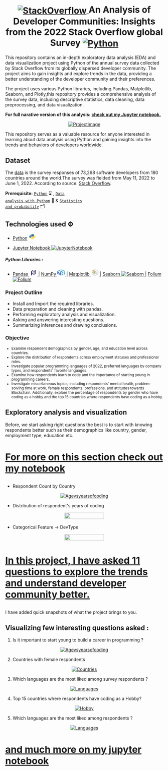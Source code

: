 <h1 align="center">
  <a href="https://stackoverflow.com/" target="_blank">
    <img src="https://github.com/roopadm/AnalyzingDevSurvey-Data-analysis-using-Python/blob/main/Images/stackoverflow_logo.png" alt="StackOverflow" width="50" height="50" style="vertical-align: middle;"/>
  </a>
  <strong>An Analysis of Developer Communities: Insights from the 2022 Stack Overflow global Survey</strong>
  <a href="https://docs.python.org/3/" target="_blank">
    <img src="https://github.com/roopadm/AnalyzingDevSurvey-Data-analysis-using-Python/blob/main/Images/768px-Python.svg.png" alt="Python" width="50" height="50" style="vertical-align: middle;"/>
  </a>
</h1>

This repository contains an in-depth exploratory data analysis (EDA) and data visualization project using Python of the annual survey data collected by Stack Overflow from its globally dispersed developer community. The project aims to gain insights and explore trends in the data, providing a better understanding of the developer community and their preferences.

The project uses various Python libraries, including Pandas, Matplotlib, Seaborn, and Plotly,this repository provides a comprehensive analysis of the survey data, including descriptive statistics, data cleaning, data preprocessing, and data visualization.

<b>For full narative version of this analysis: <a href="https://www.kaggle.com/code/roopamoorthy/an-analysis-of-developer-communities-so-2022/notebook">check out my Jupyter notebook.</a></b>

<p align="center"> <a href="https://www.kaggle.com/code/roopamoorthy/an-analysis-of-developer-communities-so-2022/notebook" target="_blank"> <img src="https://github.com/roopadm/AnalyzingDevSurvey-Data-analysis-using-Python/blob/main/Images/The%20StackOver.png" alt="Projectimage" width="80%" height="10%"/> </a> </p>

This repository serves as a valuable resource for anyone interested in learning about data analysis using Python and gaining insights into the trends and behaviors of developers worldwide.

## Dataset 

The <a href="https://insights.stackoverflow.com/survey/?_ga=2.155663928.223806346.1681222549-2053459658.1677942845">data</a> is the survey responses of 73,268 software developers from 180 countries around the world.The survey was fielded from May 11, 2022 to June 1, 2022.
According to source: <a href="https://survey.stackoverflow.co/2022/#methodology-general">Stack Overflow</a>.


**Prerequisite:** <code>[Python](https://www.python.org/about/gettingstarted/)</code> :hourglass: , <code>[Data analysis with Python](https://jovian.com/learn/data-analysis-with-python-zero-to-pandas)</code> 📑 & <code>[Statistics and probability](https://www.khanacademy.org/math/statistics-probability)</code> 🗂️


## Technologies used ⚙️

* <a href="https://github.com/roopadm/AnalyzingDevSurvey-Data-analysis-using-Python/blob/main/Images/768px-Python.svg.png">Python</a> <a href="https://github.com/roopadm/AnalyzingDevSurvey-Data-analysis-using-Python/blob/main/Images/768px-Python.svg.png" target="_blank"> <img src="https://raw.githubusercontent.com/devicons/devicon/master/icons/python/python-original.svg" alt="python" width="25" height="20"/> </a>

* <a href="https://jupyter.org/">Jupyter Notebook</a><a href="https://jupyter.org/" target="_blank" rel="noreferrer"> <img src="https://github.com/roopadm/AnalyzingDevSurvey-Data-analysis-using-Python/blob/main/Images/jupyternotebook.png" alt="JupyterNotebook" width="25" height="25"/> </a>


##### Python Libraries : 
* <a href="https://pandas.pydata.org/">Pandas</a><a href="https://pandas.pydata.org/" target="_blank" rel="noreferrer"> <img src="https://raw.githubusercontent.com/devicons/devicon/2ae2a900d2f041da66e950e4d48052658d850630/icons/pandas/pandas-original.svg" alt="pandas" width="25" height="20"/> </a> |  <a href="https://numpy.org/">NumPy</a><a href="https://numpy.org/" target="_blank" rel="noreferrer"> <img src="https://raw.githubusercontent.com/mrankitgupta/mrankitgupta/2a582d085b324cff4917325112229027309ecae3/Numpy-logo.svg" alt="numpy" width="25" height="20"/> </a> |  <a href="https://matplotlib.org/">Matplotlib</a><a href="https://matplotlib.org/" target="_blank" rel="noreferrer"> <img src="https://raw.githubusercontent.com/mrankitgupta/mrankitgupta/1331979c3208a15be2c2a6177ffc38ced3d6b434/Matplotlib_icon.svg" alt="matplotlib" width="25" height="20"/> </a> |  <a href="https://seaborn.pydata.org">Seaborn</a><a href="https://seaborn.pydata.org" target="_blank" rel="noreferrer"> <img src="https://seaborn.pydata.org/_images/logo-mark-lightbg.svg" alt="Seaborn" width="25" height="20"/> </a> |  <a href="https://realpython.com/python-folium-web-maps-from-data/#:~:text=Python's%20Folium%20library%20gives%20you,can%20share%20as%20a%20website.">Folium</a><a href="https://realpython.com/python-folium-web-maps-from-data/#:~:text=Python's%20Folium%20library%20gives%20you,can%20share%20as%20a%20website." target="_blank" rel="noreferrer"> <img src="https://github.com/roopadm/AnalyzingDevSurvey-Data-analysis-using-Python/blob/main/Images/folium%20logo.png" alt="Folium" width="20" height="20"/> </a>

### Project Outline
* Install and Import the required libraries.
* Data preparation and cleaning with pandas.
* Performing exploratory analysis and visualization.
* Asking and answering interesting questions.
* Summarizing inferences and drawing conclusions.

### Objective 
<small> 
  
* Examine respondent demographics by gender, age, and education level across countries.
* Explore the distribution of respondents across employment statuses and professional roles.
* Investigate popular programming languages of 2022, preferred languages by company types, and respondents' favorite languages.
* Examine how respondents learn to code and the importance of starting young in programming careers.
* Investigate miscellaneous topics, including respondents' mental health, problem-solving time at work, female respondents' professions, and attitudes towards Blockchain. Additionally, explore the percentage of respondents by gender who have coding as a hobby and the top 15 countries where respondents have coding as a hobby.
</small>

## Exploratory analysis and visualization
Before, we start asking right questions the best is to start with knowing respondents better such as their demographics like country, gender, employment type, education etc.

<h3 style="font-size:30px;color:green;"><a href="https://www.kaggle.com/code/roopamoorthy/an-analysis-of-developer-communities-so-2022/notebook">For more on this section check out my notebook</a></h3>

- Respondent Count by Country
<p align="center"> <a href="https://www.kaggle.com/code/roopamoorthy/an-analysis-of-developer-communities-so-2022/notebook" target="_blank"> <img src="https://github.com/roopadm/AnalyzingDevSurvey-Data-analysis-using-Python/blob/main/Images/country.png" alt="Agevsyearsofcoding" width="50%" height="10%"/> </a> </p>

- Distribution of respondent's years of coding
<p align="center"> <a href="https://www.kaggle.com/code/roopamoorthy/an-analysis-of-developer-communities-so-2022/notebook" target="_blank"> <img src="https://github.com/roopadm/AnalyzingDevSurvey-Data-analysis-using-Python/blob/main/Images/yearsofcoding.png" width="50%" height="10%"/> </a> </p>

- Categorical Feature → DevType
<p align="center"> <a href="https://www.kaggle.com/code/roopamoorthy/an-analysis-of-developer-communities-so-2022/notebook" target="_blank"> <img src="https://github.com/roopadm/AnalyzingDevSurvey-Data-analysis-using-Python/blob/main/Images/wordcloud.png" width="50%" height="10%"/> </a> </p>

<h3 style="font-size:30px;color:green;"><a href="https://www.kaggle.com/code/roopamoorthy/an-analysis-of-developer-communities-so-2022/notebook">In this project, I have asked 11 questions to explore the trends and understand developer community better.</a></h3>
I have added quick snapshots of what the project brings to you.

## Visualizing few interesting questions asked :

1. Is it important to start young to build a career in programming ?
<p align="center"> <a href="https://www.kaggle.com/code/roopamoorthy/an-analysis-of-developer-communities-so-2022/notebook" target="_blank"> <img src="https://github.com/roopadm/AnalyzingDevSurvey-Data-analysis-using-Python/blob/main/Images/ageVsYearsofcoding.png" alt="Agevsyearsofcoding" width="50%" height="10%"/> </a> </p>

2. Countries with female respondents
<p align="center"> <a href="https://www.kaggle.com/code/roopamoorthy/an-analysis-of-developer-communities-so-2022/notebook" target="_blank"> <img src="https://github.com/roopadm/AnalyzingDevSurvey-Data-analysis-using-Python/blob/main/Images/countrieswithfemalerepond.png" alt="Countries" width="50%" height="80%"/> </a> </p>

3. Which languages are the most liked among survey respondents ? 
<p align="center"> <a href="https://www.kaggle.com/code/roopamoorthy/an-analysis-of-developer-communities-so-2022/notebook" target="_blank"> <img src="https://github.com/roopadm/AnalyzingDevSurvey-Data-analysis-using-Python/blob/main/Images/likedlanguages.png" alt="Languages" width="50%" height="50%"/> </a> </p>

4. Top 15 countries where respondents have coding as a Hobby?
<p align="center"> <a href="https://www.kaggle.com/code/roopamoorthy/an-analysis-of-developer-communities-so-2022/notebook" target="_blank"> <img src="https://github.com/roopadm/AnalyzingDevSurvey-Data-analysis-using-Python/blob/main/Images/codingashobby.png" alt="Hobby" width="50%" height="80%"/> </a> </p>

5.  Which languages are the most  liked among respondents ?
<p align="center"> <a href="https://www.kaggle.com/code/roopamoorthy/an-analysis-of-developer-communities-so-2022/notebook" target="_blank"> <img src="https://github.com/roopadm/AnalyzingDevSurvey-Data-analysis-using-Python/blob/main/Images/likedlanguages.png" alt="Languages" width="50%" height="50%"/> </a> </p>

<h3 style="font-size:30px;color:green;"><a href="https://www.kaggle.com/code/roopamoorthy/an-analysis-of-developer-communities-so-2022/notebook">and much more on my jupyter notebook</a></h3>
